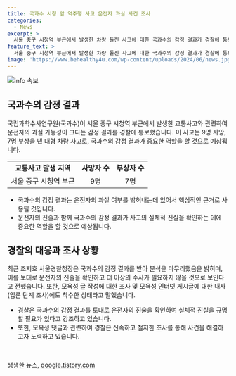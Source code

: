```yaml
---
title: 국과수 시청 앞 역주행 사고 운전자 과실 사건 조사
categories:
  - News
excerpt: >
  서울 중구 시청역 부근에서 발생한 차량 돌진 사고에 대한 국과수의 감정 결과가 경찰에 통보되었다. 이에 따라 운전자의 과실 가능성이 크다는 내용이 확인되었으며, 사고 당시 브레이크등이 켜져 있는 것은 건물의 빛이 반사돼 보인 것으로 밝혀졌다. 조 사이버수사대는 모욕성 인터넷 게시글에도 대해 조사에 착수했다. 더 이상의 수사는 필요하지 않을 것으로 예상되지만, 운전자의 진술은 확인될 예정이다. 
feature_text: >
  서울 중구 시청역 부근에서 발생한 차량 돌진 사고에 대한 국과수의 감정 결과가 경찰에 통보되었다. 이에 따라 운전자의 과실 가능성이 크다는 내용이 확인되었으며, 사고 당시 브레이크등이 켜져 있는 것은 건물의 빛이 반사돼 보인 것으로 밝혀졌다. 조 사이버수사대는 모욕성 인터넷 게시글에도 대해 조사에 착수했다. 더 이상의 수사는 필요하지 않을 것으로 예상되지만, 운전자의 진술은 확인될 예정이다. 
image: 'https://www.behealthy4u.com/wp-content/uploads/2024/06/news.jpg'
---
```


<p><img src="https://www.behealthy4u.com/wp-content/uploads/2024/06/news.jpg" alt="info 속보" /></p>

<h2 data-ke-size="size26">국과수의 감정 결과</h2>

<p data-ke-size="size16">국립과학수사연구원(국과수)이 서울 중구 시청역 부근에서 발생한 교통사고와 관련하여 운전자의 과실 가능성이 크다는 감정 결과를 경찰에 통보했습니다. 이 사고는 9명 사망, 7명 부상을 낸 대형 차량 사고로, 국과수의 감정 결과가 중요한 역할을 할 것으로 예상됩니다. </p>

<table>
  <tr>
    <td style="text-align: center; height: 17px;"><b>교통사고 발생 지역</b></td>
    <td style="text-align: center; height: 17px;"><b>사망자 수</b></td>
    <td style="text-align: center; height: 17px;"><b>부상자 수</b></td>
  </tr>
  <tr>
    <td style="text-align: center;">서울 중구 시청역 부근</td>
    <td style="text-align: center;">9명</td>
    <td style="text-align: center;">7명</td>
  </tr>
</table>

<ul>
  <li>국과수의 감정 결과는 운전자의 과실 여부를 밝혀내는데 있어서 핵심적인 근거로 사용될 것입니다.</li>
  <li>운전자의 진술과 함께 국과수의 감정 결과가 사고의 실체적 진실을 확인하는 데에 중요한 역할을 할 것으로 예상됩니다.</li>
</ul>

<h2 data-ke-size="size26">경찰의 대응과 조사 상황</h2>

<p data-ke-size="size16">최근 조지호 서울경찰청장은 국과수의 감정 결과를 받아 분석을 마무리했음을 밝히며, 이를 토대로 운전자의 진술을 확인하고 더 이상의 수사가 필요하지 않을 것으로 보인다고 전했습니다. 또한, 모욕성 글 작성에 대한 조사 및 모욕성 인터넷 게시글에 대한 내사(입론 단계 조사)에도 착수한 상태라고 말했습니다.</p>

<ul>
  <li>경찰은 국과수의 감정 결과를 토대로 운전자의 진술을 확인하여 실체적 진실을 규명할 필요가 있다고 강조하고 있습니다.</li>
  <li>또한, 모욕성 댓글과 관련하여 경찰은 신속하고 철저한 조사를 통해 사건을 해결하고자 노력하고 있습니다.</li>
</ul>

<p data-ke-size="size16">&nbsp;</p>
생생한 뉴스, <a href="https://qoogle.tistory.com" rel="dofollow">qoogle.tistory.com</a>



